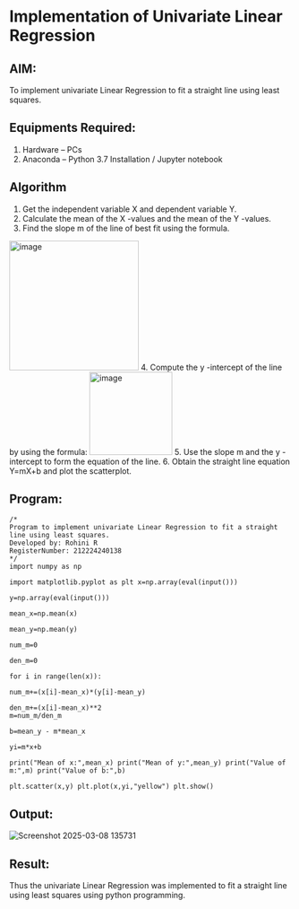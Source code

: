 # Implementation of Univariate Linear Regression
## AIM:
To implement univariate Linear Regression to fit a straight line using least squares.

## Equipments Required:
1. Hardware – PCs
2. Anaconda – Python 3.7 Installation / Jupyter notebook

## Algorithm
1. Get the independent variable X and dependent variable Y.
2. Calculate the mean of the X -values and the mean of the Y -values.
3. Find the slope m of the line of best fit using the formula. 
<img width="231" alt="image" src="https://user-images.githubusercontent.com/93026020/192078527-b3b5ee3e-992f-46c4-865b-3b7ce4ac54ad.png">
4. Compute the y -intercept of the line by using the formula:
<img width="148" alt="image" src="https://user-images.githubusercontent.com/93026020/192078545-79d70b90-7e9d-4b85-9f8b-9d7548a4c5a4.png">
5. Use the slope m and the y -intercept to form the equation of the line.
6. Obtain the straight line equation Y=mX+b and plot the scatterplot.

## Program:
```
/*
Program to implement univariate Linear Regression to fit a straight line using least squares.
Developed by: Rohini R
RegisterNumber: 212224240138 
*/
import numpy as np

import matplotlib.pyplot as plt x=np.array(eval(input()))

y=np.array(eval(input()))

mean_x=np.mean(x)

mean_y=np.mean(y)

num_m=0

den_m=0

for i in range(len(x)):

num_m+=(x[i]-mean_x)*(y[i]-mean_y)

den_m+=(x[i]-mean_x)**2
m=num_m/den_m

b=mean_y - m*mean_x

yi=m*x+b

print("Mean of x:",mean_x) print("Mean of y:",mean_y) print("Value of m:",m) print("Value of b:",b)

plt.scatter(x,y) plt.plot(x,yi,"yellow") plt.show()
```

## Output:
![Screenshot 2025-03-08 135731](https://github.com/user-attachments/assets/f08ef733-66eb-4280-a68e-714c44d1cf45)



## Result:
Thus the univariate Linear Regression was implemented to fit a straight line using least squares using python programming.
